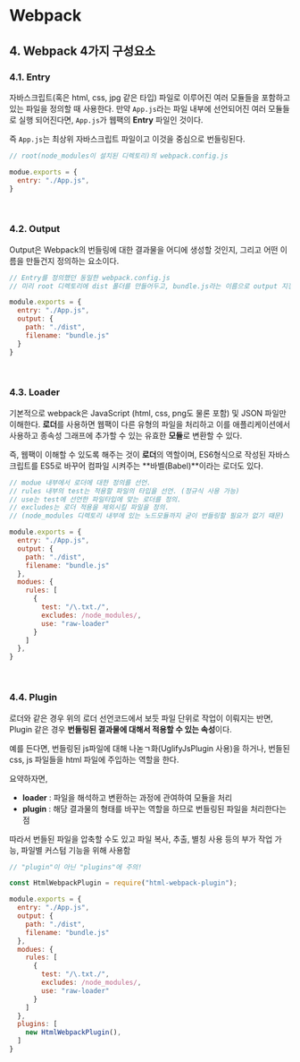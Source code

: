 # Webpack

## 4. Webpack 4가지 구성요소

### 4.1. Entry

자바스크립트(혹은 html, css, jpg 같은 타입) 파일로 이루어진 여러 모듈들을 포함하고 있는 파일을 정의할 때 사용한다. 만약 `App.js`라는 파일 내부에 선언되어진 여러 모듈들로 실행 되어진다면, `App.js`가 웹팩의 **Entry** 파일인 것이다.

즉 `App.js`는 최상위 자바스크립트 파일이고 이것을 중심으로 번들링된다.

```javascript
// root(node_modules이 설치된 디렉토리)의 webpack.config.js

modue.exports = {
  entry: "./App.js",
}
```

<br>

### 4.2. Output

Output은 Webpack의 번들링에 대한 결과물을 어디에 생성할 것인지, 그리고 어떤 이름을 만들건지 정의하는 요소이다.

```javascript
// Entry를 정의했던 동일한 webpack.config.js
// 미리 root 디렉토리에 dist 폴더를 만들어두고, bundle.js라는 이름으로 output 지정

module.exports = {
  entry: "./App.js",
  output: {
    path: "./dist",
    filename: "bundle.js"
  }
}
```

<br>

### 4.3. Loader

기본적으로 webpack은 JavaScript (html, css, png도 물론 포함) 및 JSON 파일만 이해한다. **로더**를 사용하면 웹팩이 다른 유형의 파일을 처리하고 이를 애플리케이션에서 사용하고 종속성 그래프에 추가할 수 있는 유효한 **모듈**로 변환할 수 있다.

즉, 웹팩이 이해할 수 있도록 해주는 것이 **로더**의 역할이며, ES6형식으로 작성된 자바스크립트를 ES5로 바꾸어 컴파일 시켜주는 **바벨(Babel)**이라는 로더도 있다.

```javascript
// modue 내부에서 로더에 대한 정의를 선언.
// rules 내부의 test는 적용할 파일의 타입을 선언. (정규식 사용 가능)
// use는 test에 선언한 파일타입에 맞는 로더를 정의.
// excludes는 로더 적용을 제외시킬 파일을 정의.
// (node_modules 디렉토리 내부에 있는 노드모듈까지 굳이 번들링할 필요가 없기 때문)

module.exports = {
  entry: "./App.js",
  output: {
    path: "./dist",
    filename: "bundle.js"
  },
  modues: {
    rules: [
      {
        test: "/\.txt./",
        excludes: /node_modules/,
        use: "raw-loader"
      }
    ]
  },
}
```

<br>

### 4.4. Plugin

로더와 같은 경우 위의 로더 선언코드에서 보듯 파일 단위로 작업이 이뤄지는 반면, Plugin 같은 경우 **번들링된 결과물에 대해서 적용할 수 있는 속성**이다.

예를 든다면, 번들링된 js파일에 대해 나녿ㄱ화(UglifyJsPlugin 사용)을 하거나, 번들된 css, js 파일들을 html 파일에 주입하는 역할을 한다.

요약하자면,

- **loader** : 파일을 해석하고 변환하는 과정에 관여하여 모듈을 처리
- **plugin** : 해당 결과물의 형태를 바꾸는 역할을 하므로 번들링된 파일을 처리한다는 점

따라서 번들된 파일을 압축할 수도 있고 파일 복사, 추출, 별칭 사용 등의 부가 작업 가능, 파일별 커스텀 기능을 위해 사용함

```javascript
// "plugin"이 아닌 "plugins"에 주의!

const HtmlWebpackPlugin = require("html-webpack-plugin");

module.exports = {
  entry: "./App.js",
  output: {
    path: "./dist",
    filename: "bundle.js"
  },
  modues: {
    rules: [
      {
        test: "/\.txt./",
        excludes: /node_modules/,
        use: "raw-loader"
      }
    ]
  },
  plugins: [
    new HtmlWebpackPlugin(),
  ]
}
```

